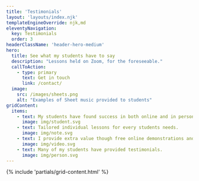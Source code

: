 ```yaml
---
title: 'Testimonials'
layout: 'layouts/index.njk'
templateEngineOverride: njk,md
eleventyNavigation:
  key: Testimonials
  order: 3
headerClassName: 'header-hero-medium'
hero:
  title: See what my students have to say
  description: "Lessons held on Zoom, for the foreseeable."
  callToAction:
    - type: primary
      text: Get in touch
      link: /contact/
  image:
    src: /images/sheets.png
    alt: "Examples of Sheet music provided to students"
gridContent:
  items:
    - text: My students have found success in both online and in person lessons.
      image: img/student.svg
    - text: Tailored individual lessons for every students needs.
      image: img/note.svg
    - text: I provide extra value though free online demonstrations and tutorials.
      image: img/video.svg
    - text: Many of my students have provided testimonials.
      image: img/person.svg
---
```


{% include 'partials/grid-content.html' %}


